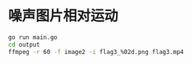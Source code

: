 # 噪声图片相对运动

```bash
go run main.go
cd output
ffmpeg -r 60 -f image2 -i flag3_%02d.png flag3.mp4
```
